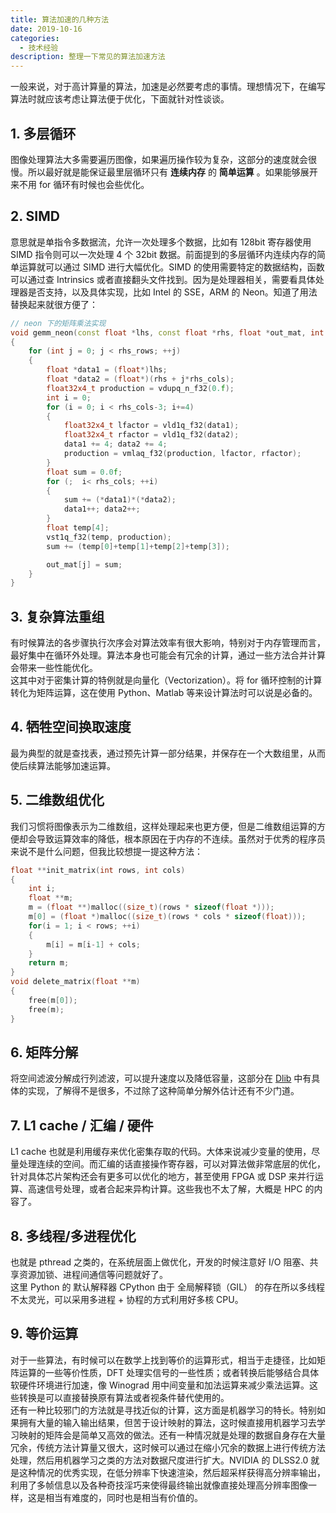 ```yaml
---
title: 算法加速的几种方法
date: 2019-10-16
categories:
  - 技术经验
description: 整理一下常见的算法加速方法
---
```

一般来说，对于高计算量的算法，加速是必然要考虑的事情。理想情况下，在编写算法时就应该考虑让算法便于优化，下面就针对性谈谈。

## 1. 多层循环
图像处理算法大多需要遍历图像，如果遍历操作较为复杂，这部分的速度就会很慢。所以最好就是能保证最里层循环只有 __连续内存__ 的 __简单运算__ 。如果能够展开来不用 for 循环有时候也会些优化。

## 2. SIMD
意思就是单指令多数据流，允许一次处理多个数据，比如有 128bit 寄存器使用 SIMD 指令则可以一次处理 4 个 32bit 数据。前面提到的多层循环内连续内存的简单运算就可以通过 SIMD 进行大幅优化。SIMD 的使用需要特定的数据结构，函数可以通过查 Intrinsics 或者直接翻头文件找到。因为是处理器相关，需要看具体处理器是否支持，以及具体实现，比如 Intel 的 SSE，ARM 的 Neon。知道了用法替换起来就很方便了：  
```C++
// neon 下的矩阵乘法实现
void gemm_neon(const float *lhs, const float *rhs, float *out_mat, int rhs_rows, int rhs_cols)
{
    for (int j = 0; j < rhs_rows; ++j)
    {
        float *data1 = (float*)lhs;
        float *data2 = (float*)(rhs + j*rhs_cols);
        float32x4_t production = vdupq_n_f32(0.f);
        int i = 0;
        for (i = 0; i < rhs_cols-3; i+=4)
        {
            float32x4_t lfactor = vld1q_f32(data1);
            float32x4_t rfactor = vld1q_f32(data2);
            data1 += 4; data2 += 4;
            production = vmlaq_f32(production, lfactor, rfactor);
        }
        float sum = 0.0f;
        for (;  i< rhs_cols; ++i)
        {
            sum += (*data1)*(*data2);
            data1++; data2++;
        }
        float temp[4];
        vst1q_f32(temp, production);
        sum += (temp[0]+temp[1]+temp[2]+temp[3]);

        out_mat[j] = sum;
    }
}
```

## 3. 复杂算法重组
有时候算法的各步骤执行次序会对算法效率有很大影响，特别对于内存管理而言，最好集中在循环外处理。算法本身也可能会有冗余的计算，通过一些方法合并计算会带来一些性能优化。  
这其中对于密集计算的特例就是向量化（Vectorization）。将 for 循环控制的计算转化为矩阵运算，这在使用 Python、Matlab 等来设计算法时可以说是必备的。

## 4. 牺牲空间换取速度
最为典型的就是查找表，通过预先计算一部分结果，并保存在一个大数组里，从而使后续算法能够加速运算。

## 5. 二维数组优化
我们习惯将图像表示为二维数组，这样处理起来也更方便，但是二维数组运算的方便却会导致运算效率的降低，根本原因在于内存的不连续。虽然对于优秀的程序员来说不是什么问题，但我比较想提一提这种方法：  
```C++
float **init_matrix(int rows, int cols)
{
    int i;
    float **m;
    m = (float **)malloc((size_t)(rows * sizeof(float *)));
    m[0] = (float *)malloc((size_t)(rows * cols * sizeof(float)));
    for(i = 1; i < rows; ++i)
    {
        m[i] = m[i-1] + cols;
    }
    return m;
}
void delete_matrix(float **m)
{
    free(m[0]);
    free(m);
}
```

## 6. 矩阵分解
将空间滤波分解成行列滤波，可以提升速度以及降低容量，这部分在 [Dlib](http://dlib.net/) 中有具体的实现，了解得不是很多，不过除了这种简单分解外估计还有不少门道。

## 7. L1 cache / 汇编 / 硬件
L1 cache 也就是利用缓存来优化密集存取的代码。大体来说减少变量的使用，尽量处理连续的空间。而汇编的话直接操作寄存器，可以对算法做非常底层的优化，针对具体芯片架构还会有更多可以优化的地方，甚至使用 FPGA 或 DSP 来并行运算、高速信号处理，或者合起来异构计算。这些我也不太了解，大概是 HPC 的内容了。

## 8. 多线程/多进程优化
也就是 pthread 之类的，在系统层面上做优化，开发的时候注意好 I/O 阻塞、共享资源加锁、进程间通信等问题就好了。  
这里 Python 的 默认解释器 CPython 由于 全局解释锁（GIL） 的存在所以多线程不太灵光，可以采用多进程 + 协程的方式利用好多核 CPU。

## 9. 等价运算
对于一些算法，有时候可以在数学上找到等价的运算形式，相当于走捷径，比如矩阵运算的一些等价性质，DFT 处理实信号的一些性质；或者转换后能够结合具体软硬件环境进行加速，像 Winograd 用中间变量和加法运算来减少乘法运算。这些转换是可以直接替换原有算法或者视条件替代使用的。  
还有一种比较邪门的方法就是寻找近似的计算，这方面是机器学习的特长。特别如果拥有大量的输入输出结果，但苦于设计映射的算法，这时候直接用机器学习去学习映射的矩阵会是简单又高效的做法。还有一种情况就是处理的数据自身存在大量冗余，传统方法计算量又很大，这时候可以通过在缩小冗余的数据上进行传统方法处理，然后用机器学习之类的方法对数据尺度进行扩大。NVIDIA 的 DLSS2.0 就是这种情况的优秀实现，在低分辨率下快速渲染，然后超采样获得高分辨率输出，利用了多帧信息以及各种奇技淫巧来使得最终输出就像直接处理高分辨率图像一样，这是相当有难度的，同时也是相当有价值的。
